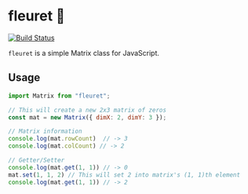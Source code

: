 # fleuret 🤺

[![Build Status](https://travis-ci.com/onurtemizkan/fleuret.svg?token=ePsbwFqUWWxFFqAzXqqt&branch=master)](https://travis-ci.com/onurtemizkan/fleuret)

`fleuret` is a simple Matrix class for JavaScript.

## Usage

```javascript
import Matrix from "fleuret";

// This will create a new 2x3 matrix of zeros
const mat = new Matrix({ dimX: 2, dimY: 3 });

// Matrix information
console.log(mat.rowCount)  // -> 3
console.log(mat.colCount) // -> 2

// Getter/Setter
console.log(mat.get(1, 1)) // -> 0
mat.set(1, 1, 2) // This will set 2 into matrix's (1, 1)th element
console.log(mat.get(1, 1)) // -> 2
```
